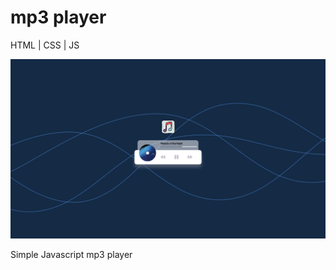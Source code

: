 # mp3 player

HTML | CSS | JS

<img src="./assets/images/screenshot.png" />

Simple Javascript mp3 player
